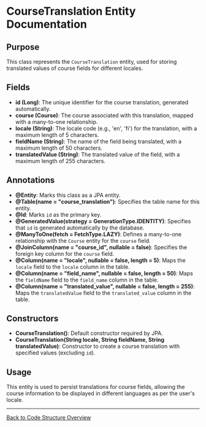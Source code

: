 # CourseTranslation Entity Documentation

## Purpose

This class represents the `CourseTranslation` entity, used for storing translated values of course fields for different locales.

## Fields

- **id (Long)**: The unique identifier for the course translation, generated automatically.
- **course (Course)**: The course associated with this translation, mapped with a many-to-one relationship.
- **locale (String)**: The locale code (e.g., 'en', 'fi') for the translation, with a maximum length of 5 characters.
- **fieldName (String)**: The name of the field being translated, with a maximum length of 50 characters.
- **translatedValue (String)**: The translated value of the field, with a maximum length of 255 characters.

## Annotations

- **@Entity**: Marks this class as a JPA entity.
- **@Table(name = "course_translation")**: Specifies the table name for this entity.
- **@Id**: Marks `id` as the primary key.
- **@GeneratedValue(strategy = GenerationType.IDENTITY)**: Specifies that `id` is generated automatically by the database.
- **@ManyToOne(fetch = FetchType.LAZY)**: Defines a many-to-one relationship with the `Course` entity for the `course` field.
- **@JoinColumn(name = "course_id", nullable = false)**: Specifies the foreign key column for the `course` field.
- **@Column(name = "locale", nullable = false, length = 5)**: Maps the `locale` field to the `locale` column in the table.
- **@Column(name = "field_name", nullable = false, length = 50)**: Maps the `fieldName` field to the `field_name` column in the table.
- **@Column(name = "translated_value", nullable = false, length = 255)**: Maps the `translatedValue` field to the `translated_value` column in the table.

## Constructors

- **CourseTranslation()**: Default constructor required by JPA.
- **CourseTranslation(String locale, String fieldName, String translatedValue)**: Constructor to create a course translation with specified values (excluding `id`).

## Usage

This entity is used to persist translations for course fields, allowing the course information to be displayed in different languages as per the user's locale.

---

[Back to Code Structure Overview](../../../code-structure/code-structure.md)
